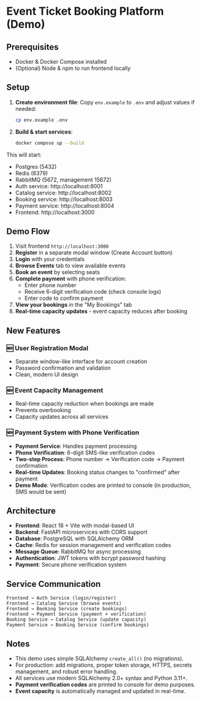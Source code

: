 # Event Ticket Booking Platform (Demo)

## Prerequisites

- Docker & Docker Compose installed
- (Optional) Node & npm to run frontend locally

## Setup

1. **Create environment file**: Copy `env.example` to `.env` and adjust values if needed:
   ```bash
   cp env.example .env
   ```

2. **Build & start services**:
   ```bash
   docker compose up --build
   ```

This will start:

- Postgres (5432)
- Redis (6379)
- RabbitMQ (5672, management 15672)
- Auth service: http://localhost:8001
- Catalog service: http://localhost:8002
- Booking service: http://localhost:8003
- Payment service: http://localhost:8004
- Frontend: http://localhost:3000

## Demo Flow

1. Visit frontend `http://localhost:3000`
2. **Register** in a separate modal window (Create Account button)
3. **Login** with your credentials
4. **Browse Events** tab to view available events
5. **Book an event** by selecting seats
6. **Complete payment** with phone verification:
   - Enter phone number
   - Receive 6-digit verification code (check console logs)
   - Enter code to confirm payment
7. **View your bookings** in the "My Bookings" tab
8. **Real-time capacity updates** - event capacity reduces after booking

## New Features

### 🆕 **User Registration Modal**
- Separate window-like interface for account creation
- Password confirmation and validation
- Clean, modern UI design

### 🆕 **Event Capacity Management**
- Real-time capacity reduction when bookings are made
- Prevents overbooking
- Capacity updates across all services

### 🆕 **Payment System with Phone Verification**
- **Payment Service**: Handles payment processing
- **Phone Verification**: 6-digit SMS-like verification codes
- **Two-step Process**: Phone number → Verification code → Payment confirmation
- **Real-time Updates**: Booking status changes to "confirmed" after payment
- **Demo Mode**: Verification codes are printed to console (in production, SMS would be sent)

## Architecture

- **Frontend**: React 18 + Vite with modal-based UI
- **Backend**: FastAPI microservices with CORS support
- **Database**: PostgreSQL with SQLAlchemy ORM
- **Cache**: Redis for session management and verification codes
- **Message Queue**: RabbitMQ for async processing
- **Authentication**: JWT tokens with bcrypt password hashing
- **Payment**: Secure phone verification system

## Service Communication

```
Frontend → Auth Service (login/register)
Frontend → Catalog Service (browse events)
Frontend → Booking Service (create bookings)
Frontend → Payment Service (payment + verification)
Booking Service → Catalog Service (update capacity)
Payment Service → Booking Service (confirm bookings)
```

## Notes

- This demo uses simple SQLAlchemy `create_all()` (no migrations).
- For production: add migrations, proper token storage, HTTPS, secrets management, and robust error handling.
- All services use modern SQLAlchemy 2.0+ syntax and Python 3.11+.
- **Payment verification codes** are printed to console for demo purposes.
- **Event capacity** is automatically managed and updated in real-time.
